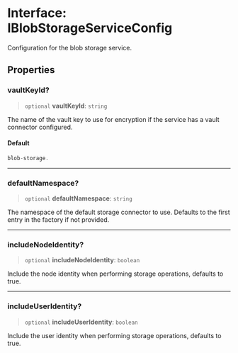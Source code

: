 # Interface: IBlobStorageServiceConfig

Configuration for the blob storage service.

## Properties

### vaultKeyId?

> `optional` **vaultKeyId**: `string`

The name of the vault key to use for encryption if the service has a vault connector configured.

#### Default

```ts
blob-storage.
```

***

### defaultNamespace?

> `optional` **defaultNamespace**: `string`

The namespace of the default storage connector to use.
Defaults to the first entry in the factory if not provided.

***

### includeNodeIdentity?

> `optional` **includeNodeIdentity**: `boolean`

Include the node identity when performing storage operations, defaults to true.

***

### includeUserIdentity?

> `optional` **includeUserIdentity**: `boolean`

Include the user identity when performing storage operations, defaults to true.
